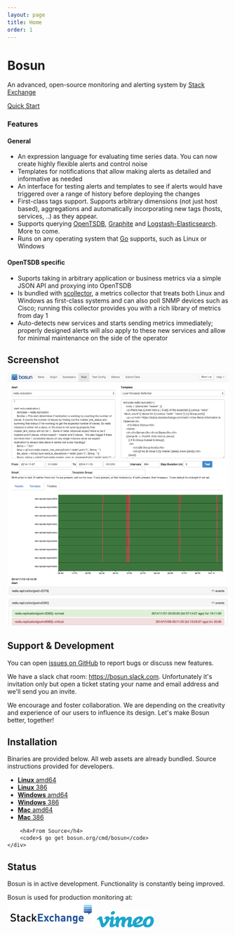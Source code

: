 ```yaml
---
layout: page
title: Home
order: 1
---
```


<div class="row">
	<div class="col-md-offset-1 col-md-10">
		<div class="jumbotron">
			<h1>Bosun</h1>
			<p>An advanced, open-source monitoring and alerting system by <a href="http://stackexchange.com">Stack Exchange</a></p>
			<p><a class="btn btn-primary btn-lg" href="/quickstart.html">Quick Start</a></p>
		</div>
	</div>
</div>
<div class="row">
	<div class="col-md-offset-1 col-md-10">
		<div class="panel panel-default">
			<div class="panel-heading"><h3>Features</h3></div>
			<div class="panel-body">
				<h4>General</h4>
				<ul>
					<li>An expression language for evaluating time series data. You can now create highly flexible alerts and control noise</li>
					<li>Templates for notifications that allow making alerts as detailed and informative as needed</li>
					<li>An interface for testing alerts and templates to see if alerts would have triggered over a range of history before deploying the changes</li>
					<li>First-class tags support.  Supports arbitrary dimensions (not just host based), aggregations and automatically incorporating new tags (hosts, services, ..) as they appear.</li>
					<li>Supports querying <a href="http://opentsdb.net/">OpenTSDB</a>, <a href="http://graphite.readthedocs.or">Graphite</a> and <a href="http://www.elasticsearch.org/overview/logstash/">Logstash-Elasticsearch</a>.  More to come.</li>
					<li>Runs on any operating system that <a href="http://golang.org/">Go</a> supports, such as Linux or Windows</li>
				</ul>
				<h4>OpenTSDB specific</h4>
				<ul>
					<li>Suports taking in arbitrary application or business metrics via a simple JSON API and proxying into OpenTSDB</li>
					<li>Is bundled with <a href="http://bosun.org/scollector/">scollector</a>, a metrics collector that treats both Linux and Windows as first-class systems and can also poll SNMP devices such as Cisco; running this collector provides you with a rich library of metrics from day 1</li>
					<li>Auto-detects new services and starts sending metrics immediately; properly designed alerts will also apply to these new services and allow for minimal maintenance on the side of the operator</li>
				</ul>
			</div>
		</div>
	</div>
</div>
<div class="row hidden-sm hidden-xs">
	<div class="col-md-offset-1 col-md-10">
		<p>
		<h2>Screenshot</h2>
		<a href="/public/ss_rule_timeline.png">
			<img class="col-sm-12" src="/public/ss_rule_timeline.png">
		</a>
		</p>
	</div>
</div>
<div class="row">
	<div class="col-md-offset-1 col-md-10">
		<h2>Support &amp; Development</h2>
		<p>You can open <a href="https://github.com/bosun-monitor/bosun/issues">issues on GitHub</a> to report bugs or discuss new features.</p>
		<p>We have a slack chat room: <a href="https://bosun.slack.com">https://bosun.slack.com</a>. Unfortunately it's invitation only but open a ticket stating your name and email address and we'll send you an invite.</p>
		<p>We encourage and foster collaboration.  We are depending on the creativity and experience of our users to influence its design.  Let's make Bosun better, together!</p>
	</div>
</div>
<div class="row">
	<div class="col-md-offset-1 col-md-10">
		<h2 id="installation">Installation</h2>
		<p>Binaries are provided below. All web assets are already bundled. Source instructions provided for developers.</p>
		<ul>
			<li><a href="https://github.com/bosun-monitor/bosun/releases/download/{{site.version.id}}/bosun-linux-amd64"><strong>Linux</strong> amd64</a></li>
			<li><a href="https://github.com/bosun-monitor/bosun/releases/download/{{site.version.id}}/bosun-linux-386"><strong>Linux</strong> 386</a></li>
			<li><a href="https://github.com/bosun-monitor/bosun/releases/download/{{site.version.id}}/bosun-windows-amd64.exe"><strong>Windows</strong> amd64</a></li>
			<li><a href="https://github.com/bosun-monitor/bosun/releases/download/{{site.version.id}}/bosun-windows-386.exe"><strong>Windows</strong> 386</a></li>
			<li><a href="https://github.com/bosun-monitor/bosun/releases/download/{{site.version.id}}/bosun-darwin-amd64"><strong>Mac</strong> amd64</a></li>
			<li><a href="https://github.com/bosun-monitor/bosun/releases/download/{{site.version.id}}/bosun-darwin-386"><strong>Mac</strong> 386</a></li>
		</ul>

		<h4>From Source</h4>
		<code>$ go get bosun.org/cmd/bosun</code>
	</div>
</div>
<div class="row">
	<div class="col-md-offset-1 col-md-10">
		<h2>Status</h2>
		<p>Bosun is in active development.  Functionality is constantly being improved.</p>
        <p>Bosun is used for production monitoring at:
            <br/>
            <img src="/public/stackexchange-logo.png" width="200px">
            <img src="/public/vimeo-logo.png" width="130px">
        </p>
	</div>
</div>
